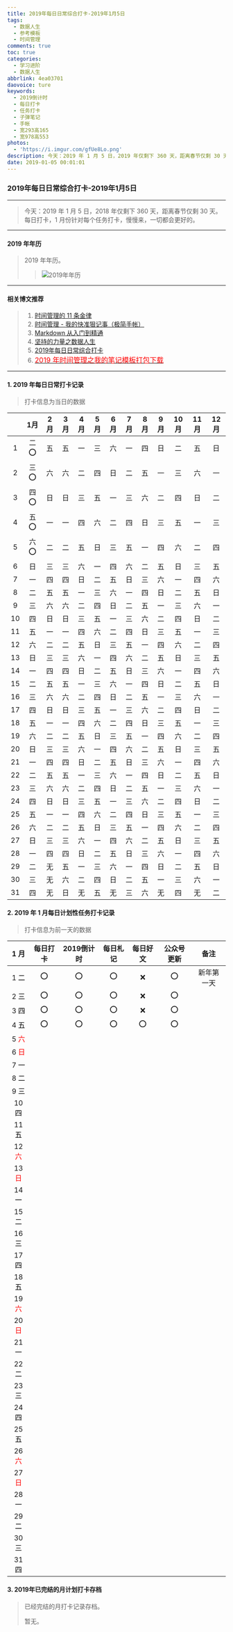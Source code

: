 ```yaml
---
title: 2019年每日日常综合打卡-2019年1月5日
tags:
  - 数据人生
  - 参考模板
  - 时间管理
comments: true
toc: true
categories:
  - 学习进阶
  - 数据人生
abbrlink: 4ea03701
daovoice: ture
keywords:
  - 2019倒计时
  - 每日打卡
  - 任务打卡
  - 子弹笔记
  - 手帐
  - 宽293高165
  - 宽978高553
photos:
  - 'https://i.imgur.com/gfUe8Lo.png'
description: 今天：2019 年 1 月 5 日，2019 年仅剩下 360 天，距离春节仅剩 30 天。每日打卡，1 月份针对每个任务打卡，慢慢来，一切都会更好的。
date: 2019-01-05 00:01:01
---
```

<script type="text/javascript" src="/js/src/bai.js"></script>

### 2019年每日日常综合打卡-2019年1月5日
---
> 今天：2019 年 1 月 5 日，2018 年仅剩下 360 天，距离春节仅剩 30 天。每日打卡，1 月份针对每个任务打卡，慢慢来，一切都会更好的。
---

#### 2019 年年历
> 2019 年年历。
>
>> ![2019年年历](https://i.imgur.com/jrzagMA.png "2019年年历")
---

#### 相关博文推荐
> 1. [时间管理的 11 条金律](/archives/2717eb9f.html)
> 2. [时间管理 - 我的快准狠记事（极简手帐）](/archives/8d07f8dd.html)
> 3. [Markdown 从入门到精通](/archives/e0c74487.html)
> 4. [坚持的力量之数据人生](/archives/eee168c4.html)
> 5. [2019年每日日常综合打卡](/archives/4ea03701.html)
> 6. [<font color="red" size=3>2019 年时间管理之我的笔记模板打包下载</font>](/archives/15582198.html)
---

#### 1. 2019 年每日日常打卡记录
> 打卡信息为当日的数据

|    | 1月   | 2月   | 3月   | 4月   | 5月   | 6月   | 7月   | 8月   | 9月   |10月   |11月   |12月   |
|:--:|:-----:|:-----:|:-----:|:-----:|:-----:|:-----:|:-----:|:-----:|:-----:|:-----:|:-----:|:-----:|
|  1 |二 ⭕️  |五     |五     |一     |三     |六     |一     |四     |日     |二     |五     |日     |
|  2 |三 ⭕️  |六     |六     |二     |四     |日     |二     |五     |一     |三     |六     |一     |
|  3 |四 ⭕️  |日     |日     |三     |五     |一     |三     |六     |二     |四     |日     |二     |
|  4 |五 ⭕️  |一     |一     |四     |六     |二     |四     |日     |三     |五     |一     |三     |
|  5 |六 ⭕️  |二     |二     |五     |日     |三     |五     |一     |四     |六     |二     |四     |
|  6 |日     |三     |三     |六     |一     |四     |六     |二     |五     |日     |三     |五     |
|  7 |一     |四     |四     |日     |二     |五     |日     |三     |六     |一     |四     |六     |
|  8 |二     |五     |五     |一     |三     |六     |一     |四     |日     |二     |五     |日     |
|  9 |三     |六     |六     |二     |四     |日     |二     |五     |一     |三     |六     |一     |
| 10 |四     |日     |日     |三     |五     |一     |三     |六     |二     |四     |日     |二     |
| 11 |五     |一     |一     |四     |六     |二     |四     |日     |三     |五     |一     |三     |
| 12 |六     |二     |二     |五     |日     |三     |五     |一     |四     |六     |二     |四     |
| 13 |日     |三     |三     |六     |一     |四     |六     |二     |五     |日     |三     |五     |
| 14 |一     |四     |四     |日     |二     |五     |日     |三     |六     |一     |四     |六     |
| 15 |二     |五     |五     |一     |三     |六     |一     |四     |日     |二     |五     |日     |
| 16 |三     |六     |六     |二     |四     |日     |二     |五     |一     |三     |六     |一     |
| 17 |四     |日     |日     |三     |五     |一     |三     |六     |二     |四     |日     |二     |
| 18 |五     |一     |一     |四     |六     |二     |四     |日     |三     |五     |一     |三     |
| 19 |六     |二     |二     |五     |日     |三     |五     |一     |四     |六     |二     |四     |
| 20 |日     |三     |三     |六     |一     |四     |六     |二     |五     |日     |三     |五     |
| 21 |一     |四     |四     |日     |二     |五     |日     |三     |六     |一     |四     |六     |
| 22 |二     |五     |五     |一     |三     |六     |一     |四     |日     |二     |五     |日     |
| 23 |三     |六     |六     |二     |四     |日     |二     |五     |一     |三     |六     |一     |
| 24 |四     |日     |日     |三     |五     |一     |三     |六     |二     |四     |日     |二     |
| 25 |五     |一     |一     |四     |六     |二     |四     |日     |三     |五     |一     |三     |
| 26 |六     |二     |二     |五     |日     |三     |五     |一     |四     |六     |二     |四     |
| 27 |日     |三     |三     |六     |一     |四     |六     |二     |五     |日     |三     |五     |
| 28 |一     |四     |四     |日     |二     |五     |日     |三     |六     |一     |四     |六     |
| 29 |二     |无     |五     |一     |三     |六     |一     |四     |日     |二     |五     |日     |
| 30 |三     |无     |六     |二     |四     |日     |二     |五     |一     |三     |六     |一     |
| 31 |四     |无     |日     |无     |五     |无     |三     |六     |无     |四     |无     |二  |


#### 2. 2019 年 1 月每日计划性任务打卡记录
> 打卡信息为前一天的数据

| 1 月                               |每日打卡   |2019倒计时 |每日札记   |每日好文   |公众号更新 |备注        |
|:----------------------------------:|:---------:|:---------:|:---------:|:---------:|:---------:|:----------:|
|  1 <font color="#000000">二</font> | ⭕️        | ⭕️        | ⭕️        | ❌        | ⭕️        | 新年第一天 |
|  2 <font color="#000000">三</font> | ⭕️        | ⭕️        | ⭕️        | ❌        | ⭕️        |            |
|  3 <font color="#000000">四</font> | ⭕️        | ⭕️        | ⭕️        | ❌        | ⭕️        |            |
|  4 <font color="#000000">五</font> | ⭕️        | ⭕️        | ⭕️        | ⭕️        | ⭕️        |            |
|  5 <font color="#FF0000">六</font> |           |           |           |           |           |            |
|  6 <font color="#FF0000">日</font> |           |           |           |           |           |            |
|  7 <font color="#000000">一</font> |           |           |           |           |           |            |
|  8 <font color="#000000">二</font> |           |           |           |           |           |            |
|  9 <font color="#000000">三</font> |           |           |           |           |           |            |
| 10 <font color="#000000">四</font> |           |           |           |           |           |            |
| 11 <font color="#000000">五</font> |           |           |           |           |           |            |
| 12 <font color="#FF0000">六</font> |           |           |           |           |           |            |
| 13 <font color="#FF0000">日</font> |           |           |           |           |           |            |
| 14 <font color="#000000">一</font> |           |           |           |           |           |            |
| 15 <font color="#000000">二</font> |           |           |           |           |           |            |
| 16 <font color="#000000">三</font> |           |           |           |           |           |            |
| 17 <font color="#000000">四</font> |           |           |           |           |           |            |
| 18 <font color="#000000">五</font> |           |           |           |           |           |            |
| 19 <font color="#FF0000">六</font> |           |           |           |           |           |            |
| 20 <font color="#FF0000">日</font> |           |           |           |           |           |            |
| 21 <font color="#000000">一</font> |           |           |           |           |           |            |
| 22 <font color="#000000">二</font> |           |           |           |           |           |            |
| 23 <font color="#000000">三</font> |           |           |           |           |           |            |
| 24 <font color="#000000">四</font> |           |           |           |           |           |            |
| 25 <font color="#000000">五</font> |           |           |           |           |           |            |
| 26 <font color="#FF0000">六</font> |           |           |           |           |           |            |
| 27 <font color="#FF0000">日</font> |           |           |           |           |           |            |
| 28 <font color="#000000">一</font> |           |           |           |           |           |            |
| 29 <font color="#000000">二</font> |           |           |           |           |           |            |
| 30 <font color="#000000">三</font> |           |           |           |           |           |            |
| 31 <font color="#000000">四</font> |           |           |           |           |           |            |

#### 3. 2019年已完结的月计划打卡存档
> 已经完结的月打卡记录存档。
>
> 暂无。
